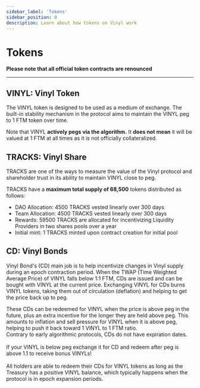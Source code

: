 ```yaml
---
sidebar_label: 'Tokens'
sidebar_position: 0
description: Learn about how tokens on Vinyl work
---
```


# Tokens

**Please note that all official token contracts are renounced**
___

## VINYL: Vinyl Token

The VINYL token is designed to be used as a medium of exchange. The built-in stability mechanism in the protocol aims to maintain the VINYL peg to 1 FTM token over time.

Note that VINYL **actively pegs via the algorithm.** It **does not mean** it will be valued at 1 FTM at all times as it is not officially collateralized.&#x20;

## TRACKS: Vinyl Share

TRACKS are one of the ways to measure the value of the Vinyl protocol and shareholder trust in its ability to maintain VINYL close to peg.

TRACKS have a **maximum total supply of 68,500** tokens distributed as follows:

* DAO Allocation: 4500 TRACKS vested linearly over 300 days
* Team Allocation: 4500 TRACKS vested linearly over 300 days
* Rewards: 59500 TRACKS are allocated for incentivizing Liquidity Providers in two shares pools over a year
* Initial mint: 1 TRACKS minted upon contract creation for initial pool

## CD: Vinyl Bonds

Vinyl Bond's (CD) main job is to help incentivize changes in Vinyl supply during an epoch contraction period. When the TWAP (Time Weighted Average Price) of VINYL falls below 1:1 FTM, CDs are issued and can be bought with VINYL at the current price. Exchanging VINYL for CDs burns VINYL tokens, taking them out of circulation (deflation) and helping to get the price back up to peg.&#x20;

These CDs can be redeemed for VINYL when the price is above peg in the future, plus an extra incentive for the longer they are held above peg. This amounts to inflation and sell pressure for VINYL when it is above peg, helping to push it back toward 1 VINYL to 1 FTM ratio.\
Contrary to early algorithmic protocols, CDs do not have expiration dates.\
\
If your VINYL is below peg exchange it for CD and redeem after peg is above 1.1 to receive bonus VINYLs!\
\
All holders are able to redeem their CDs for VINYL tokens as long as the Treasury has a positive VINYL balance, which typically happens when the protocol is in epoch expansion periods.
